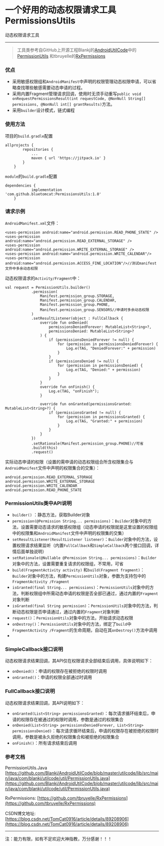 # 一个好用的动态权限请求工具PermissionsUtils
动态权限请求工具
____________
> 工具类参考自GitHub上开源工程Blankj的[AndroidUtilCode](https://github.com/Blankj/AndroidUtilCode)中的[PermissionUtils](https://github.com/Blankj/AndroidUtilCode/blob/master/utilcode/lib/src/main/java/com/blankj/utilcode/util/PermissionUtils.java) 和tbruyelle的[RxPermissions](https://github.com/tbruyelle/RxPermissions)

### 优点
 - 采用敏感权限组和`AndroidManifest`中声明的权限管理动态权限申请，可以省略查找哪些敏感需要动态申请的过程。
 - 采用内置Fragment管理请求回调，使用时无须手动重写`public void onRequestPermissionsResult(int requestCode, @NonNull String[] permissions, @NonNull int[] grantResults)`方法。
 - 采用`builder`设计模式，链式编程

### 使用方法
项目的`build.gradle`配置

```
allprojects {
		repositories {
			...
			maven { url 'https://jitpack.io' }
		}
	}
```
`module`的`build.gradle`配置
```
dependencies {
	        implementation 'com.github.bluetomcat:PermissionsUtils:1.0'
	}
```

### 请求示例
`AndroidManifest.xml`文件：
```
<uses-permission android:name="android.permission.READ_PHONE_STATE" />
<uses-permission android:name="android.permission.READ_EXTERNAL_STORAGE" />
<uses-permission android:name="android.permission.WRITE_EXTERNAL_STORAGE" />
<uses-permission android:name="android.permission.WRITE_CALENDAR"/>
<uses-permission android:name="android.permission.ACCESS_FINE_LOCATION"/>//测试manifest文件中多余动态权限
```
动态权限请求的`Activity/Fragment`中：
```
val request = PermissionUtils.builder()
            .permission(
                Manifest.permission_group.STORAGE,
                Manifest.permission_group.CALENDAR,
                Manifest.permission_group.PHONE,
                Manifest.permission_group.SENSORS//申请时多余动态权限
            )
            .setResultListener(object : FullCallback {
                override fun onDenied(
                    permissionsDeniedForever: MutableList<String>?,
                    permissionsDenied: MutableList<String>?
                ) {
                    if (permissionsDeniedForever != null) {
                        for (permission in permissionsDeniedForever) {
                            Log.e(TAG, "DeniedForever:" + permission)
                        }
                    }
                    if (permissionsDenied != null) {
                        for (permission in permissionsDenied) {
                            Log.e(TAG, "Denied:" + permission)
                        }
                    }
                }
                override fun onFinish() {
                    Log.e(TAG, "onFinish");
                }

                override fun onGranted(permissionsGranted: MutableList<String>?) {
                    if (permissionsGranted != null) {
                        for (permission in permissionsGranted) {
                            Log.e(TAG, "Granted:" + permission)
                        }
                    }
                }
            })
            .setRationale(Manifest.permission_group.PHONE)//可省
            .build(this)
            .request()
```
实际动态申请的权限（设置的需申请的动态权限组合所含权限集合与`AndroidManifest`文件中声明的权限集合的交集）：

```
android.permission.READ_EXTERNAL_STORAGE
android.permission.WRITE_EXTERNAL_STORAGE
android.permission.WRITE_CALENDAR
android.permission.READ_PHONE_STATE
```

### PermissionUtils类中API说明

 - `builder()` ：静态方法，获取Builder对象
 - `permission(@Permission String... permissions)`：`Builder`对象中的方法，设置需要动态请求的敏感权限组（动态申请的权限就是这里设置的权限组中的权限集和`AndroidManifest`文件中声明的权限集的交集）
 -  `setResultListener(ResultListener listener)`：`Builder`对象中的方法，设置权限请求结果监听（内置`FullCallback`和`SimpleCallback`两个接口回调，详情后面单独说明）
 - `setRationale(@Nullable @Permission String... permissions)`：`Builder`对象中的方法，设置需要重复请求的权限组，不常用，可省
 - `build(FragmentActivity activity)` 和`build(Fragment fragment)`：`Builder`对象中的方法，构建`PermissionUtils`对象，参数为支持包中的`FragmentActivity /Fragment` 
 - `isGranted(final String... permissions)`：`PermissionUtils`对象中的方法，判断权限组中所需动态申请的权限是否全部已通过，通过内置的`Fragment`对象判断
 - `isGranted(final String permission)`：`PermissionUtils`对象中的方法，判断动态权限是否申请通过，通过内置的`Fragment`对象判断
 - `request()`：`PermissionUtils`对象中的方法，开始请求动态权限
 - `onDestroy()`：`PermissionUtils`对象中的方法，绑定了`build`中`FragmentActivity /Fragment`的生命周期，自动在其`onDestroy()`方法中调用
 - 
 ### SimpleCallback接口说明
 动态权限请求结果回调，其API仅在权限请求全部结束后调用，具体说明如下：
 - `onDenied()`：申请的权限存在被拒绝的权限时调用
 - `onGranted()`：申请的权限全部通过时调用
 
 ### FullCallback接口说明
 动态权限请求结果回调，其API说明如下：
 - `onGranted(List<String> permissionsGranted)`：每次请求循环结束后，申请的权限存在被通过的权限时调用，参数是通过的权限集合
 - `onDenied(List<String> permissionsDeniedForever, List<String> permissionsDenied)`：每次请求循环结束后，申请的权限存在被拒绝的权限时调用，参数是被永久拒绝的权限集合和被拒绝的权限集合
 - `onFinish()`：所有请求结束后调用
### 参考文档
PermissionUtils.Java
[https://github.com/Blankj/AndroidUtilCode/blob/master/utilcode/lib/src/main/java/com/blankj/utilcode/util/PermissionUtils.java](https://github.com/Blankj/AndroidUtilCode/blob/master/utilcode/lib/src/main/java/com/blankj/utilcode/util/PermissionUtils.java)

RxPermissions:
[https://github.com/tbruyelle/RxPermissions](https://github.com/tbruyelle/RxPermissions)

CSDN博文地址:
[https://blog.csdn.net/TomCat0916/article/details/89208906](https://blog.csdn.net/TomCat0916/article/details/89208906)
__________
注：能力有限，如有不足欢迎大神指教，万分感谢！！！
